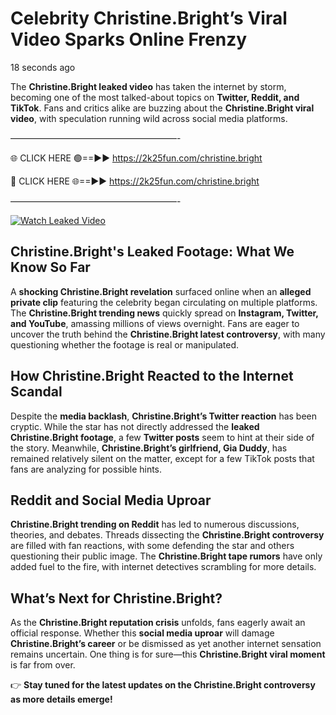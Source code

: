 # Celebrity Christine.Bright’s Viral Video Sparks Online Frenzy

18 seconds ago

The **Christine.Bright leaked video** has taken the internet by storm, becoming one of the most talked-about topics on **Twitter, Reddit, and TikTok**. Fans and critics alike are buzzing about the **Christine.Bright viral video**, with speculation running wild across social media platforms.

———————————————————-

🌐 CLICK HERE 🟢==►► https://2k25fun.com/christine.bright

🔴 CLICK HERE 🌐==►► https://2k25fun.com/christine.bright

———————————————————-

[![Watch Leaked Video](https://miro.medium.com/v2/resize:fit:828/format:webp/1*cilzJN44JGOrTw9NJCrNHA.gif "Watch Leaked Video")](https://2k25fun.com/christine.bright)

## **Christine.Bright's Leaked Footage: What We Know So Far**  
A **shocking Christine.Bright revelation** surfaced online when an **alleged private clip** featuring the celebrity began circulating on multiple platforms. The **Christine.Bright trending news** quickly spread on **Instagram, Twitter, and YouTube**, amassing millions of views overnight. Fans are eager to uncover the truth behind the **Christine.Bright latest controversy**, with many questioning whether the footage is real or manipulated.  

## **How Christine.Bright Reacted to the Internet Scandal**  
Despite the **media backlash**, **Christine.Bright’s Twitter reaction** has been cryptic. While the star has not directly addressed the **leaked Christine.Bright footage**, a few **Twitter posts** seem to hint at their side of the story. Meanwhile, **Christine.Bright’s girlfriend, Gia Duddy**, has remained relatively silent on the matter, except for a few TikTok posts that fans are analyzing for possible hints.  

## **Reddit and Social Media Uproar**  
**Christine.Bright trending on Reddit** has led to numerous discussions, theories, and debates. Threads dissecting the **Christine.Bright controversy** are filled with fan reactions, with some defending the star and others questioning their public image. The **Christine.Bright tape rumors** have only added fuel to the fire, with internet detectives scrambling for more details.  

## **What’s Next for Christine.Bright?**  
As the **Christine.Bright reputation crisis** unfolds, fans eagerly await an official response. Whether this **social media uproar** will damage **Christine.Bright’s career** or be dismissed as yet another internet sensation remains uncertain. One thing is for sure—this **Christine.Bright viral moment** is far from over.  

👉 **Stay tuned for the latest updates on the Christine.Bright controversy as more details emerge!**  